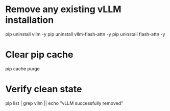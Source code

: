 # Remove any existing vLLM installation
pip uninstall vllm -y
pip uninstall vllm-flash-attn -y
pip uninstall flash-attn -y

# Clear pip cache
pip cache purge

# Verify clean state
pip list | grep vllm || echo "vLLM successfully removed"
